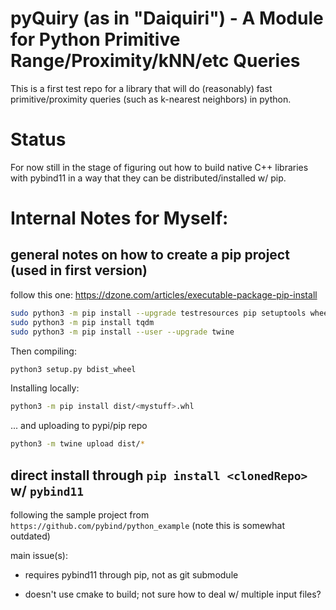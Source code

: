 # pyQuiry (as in "Daiquiri") - A Module for Python Primitive Range/Proximity/kNN/etc Queries

This is a first test repo for a library that will do (reasonably)
fast primitive/proximity queries (such as k-nearest neighbors)
in python.


# Status

For now still in the stage of figuring out how to build native C++
libraries with pybind11 in a way that they can be
distributed/installed w/ pip.

# Internal Notes for Myself:

## general notes on how to create a pip project (used in first version)

follow this one: https://dzone.com/articles/executable-package-pip-install

``` bash
sudo python3 -m pip install --upgrade testresources pip setuptools wheel
sudo python3 -m pip install tqdm
sudo python3 -m pip install --user --upgrade twine
```

Then compiling:

``` bash
python3 setup.py bdist_wheel
```

Installing locally:
``` bash
python3 -m pip install dist/<mystuff>.whl
```

... and uploading to pypi/pip repo
``` bash
python3 -m twine upload dist/*
```



## direct install through `pip install <clonedRepo>` w/ `pybind11`

following the sample project from `https://github.com/pybind/python_example`
(note this is somewhat outdated)

main issue(s):

- requires pybind11 through pip, not as git submodule

- doesn't use cmake to build; not sure how to deal w/ multiple input files?

